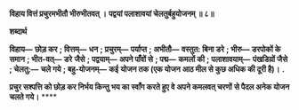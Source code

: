 **विहाय वित्तं प्रचुरमभीतौ भीरुभीतवत् ।** **पद्वयां पलाशावयां चेलतुर्बहुयोजनम् ॥ ८॥** 

**शब्दार्थ** 

**विहाय—** **छोड़ कर** **; वित्तम्—** **धन** **; प्रचुरम्—** **पर्याप्त** **; अभीतौ—** **वस्तुत: बिना डरे** **; भीरु—** **डरपोकों के समान** **; भीत-वत्—** **डरे** **जैसे** **; पद्वयाम्—** **अपने पाँवों से** **; पद्म—** **कमलों की** **; पलाशावयाम्—** **पंखडिय़ों जैसे** **; चेलतु:—** **चले गये** **; बहु-योजनम्—** **कई** **योजन तक (एक योजन आठ मील से कुछ अधिक की दूरी है)।** **.** 

**प्रचुर सश्पत्ति को छोड़ कर निर्भय किन्तु भय का स्वाँग करते हुए वे अपने कमलवत् चरणों** **से पैदल अनेक योजन चलते गये।** **** 